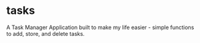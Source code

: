 # tasks
A Task Manager Application built to make my life easier - simple functions to add, store, and delete tasks.

